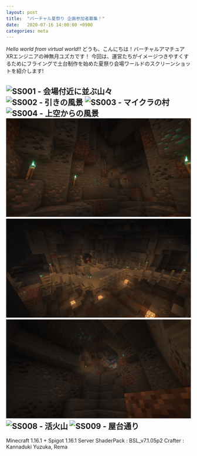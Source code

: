 ```yaml
---
layout: post
title:  "バーチャル夏祭り 企画参加者募集！"
date:   2020-07-16 14:00:00 +0900
categories: meta
---
```


*Hello world from virtual world!!*
どうも、こんにちは！バーチャルアマチュアXRエンジニアの神無月ユズカです！
今回は、運営たちがイメージつきやすくするためにフライングで土台制作を始めた夏祭り会場ワールドのスクリーンショットを紹介します!

![SS001 - 会場付近に並ぶ山々](https://raw.githubusercontent.com/yuzuka4573/NatsumatsuriKikaku/master/docs/img/ss001.png) ![SS002 - 引きの風景](https://raw.githubusercontent.com/yuzuka4573/NatsumatsuriKikaku/master/docs/img/ss002.png)
![SS003 - マイクラの村](https://raw.githubusercontent.com/yuzuka4573/NatsumatsuriKikaku/master/docs/img/ss003.png) ![SS004 - 上空からの風景](https://raw.githubusercontent.com/yuzuka4573/NatsumatsuriKikaku/master/docs/img/ss004.png)
![SS005 - 山の中の洞窟01](https://raw.githubusercontent.com/yuzuka4573/NatsumatsuriKikaku/master/docs/img/ss005.png) ![SS006 - 山の中の洞窟02](https://raw.githubusercontent.com/yuzuka4573/NatsumatsuriKikaku/master/docs/img/ss006.png)
![SS007 - 山の中の洞窟03](https://raw.githubusercontent.com/yuzuka4573/NatsumatsuriKikaku/master/docs/img/ss007.png) ![SS008 - 活火山](https://raw.githubusercontent.com/yuzuka4573/NatsumatsuriKikaku/master/docs/img/ss008.png)
![SS009 - 屋台通り](https://raw.githubusercontent.com/yuzuka4573/NatsumatsuriKikaku/master/docs/img/ss009.png)
---
Minecraft 1.16.1 + Spigot 1.16.1 Server
ShaderPack : BSL_v7.1.05p2
Crafter : Kannaduki Yuzuka, Rema  
